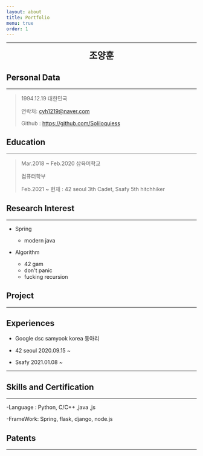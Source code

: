 ```yaml
---
layout: about
title: Portfolio
menu: true
order: 1
---
```


* * *
<center>
<span style=
"font-size:170%;
font-weight:bold">
조양훈
</span>
</center>

<center></center>

<center></center>

<center></center>

## Personal Data
---
> 1994.12.19 대한민국
>
>
> 연락처: cyh1219@naver.com
>
> Github : <a href="https://github.com/Soliloquiess">https://github.com/Soliloquiess</a>


## Education
---
> Mar.2018 ~ Feb.2020 삼육머학교
>
> 컴퓨터학부
>
> Feb.2021 ~ 현재 : 42 seoul 3th Cadet, Ssafy 5th hitchhiker
>

## Research Interest
---

* Spring
    + modern java

* Algorithm
    + 42 gam
    + don't panic
    + fucking recursion

## Project
---

## Experiences

- Google dsc samyook korea 동아리

- 42 seoul 2020.09.15 ~

- Ssafy 2021.01.08 ~
---

## Skills and Certification
---
-Language : Python, C/C++ ,java ,js

-FrameWork: Spring, flask, django, node.js

## Patents
---






